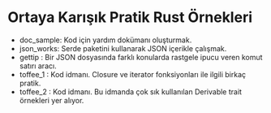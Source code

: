 # Ortaya Karışık Pratik Rust Örnekleri

- doc_sample: Kod için yardım dokümanı oluşturmak.
- json_works: Serde paketini kullanarak JSON içerikle çalışmak.
- gettip : Bir JSON dosyasında farklı konularda rastgele ipucu veren komut satırı aracı.
- toffee_1 : Kod idmanı. Closure ve iterator fonksiyonları ile ilgili birkaç pratik.
- toffee_2 : Kod idmanı. Bu idmanda çok sık kullanılan Derivable trait örnekleri yer alıyor.